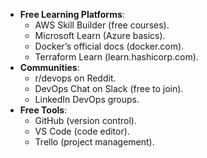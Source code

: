 - **Free Learning Platforms**:
    - AWS Skill Builder (free courses).
    - Microsoft Learn (Azure basics).
    - Docker’s official docs (docker.com).
    - Terraform Learn (learn.hashicorp.com).
- **Communities**:
    - r/devops on Reddit.
    - DevOps Chat on Slack (free to join).
    - LinkedIn DevOps groups.
- **Free Tools**:
    - GitHub (version control).
    - VS Code (code editor).
    - Trello (project management).